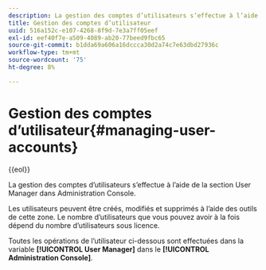 ```yaml
---
description: La gestion des comptes d’utilisateurs s’effectue à l’aide de la section User Manager dans Administration Console.
title: Gestion des comptes d’utilisateur
uuid: 516a152c-e107-4268-8f9d-7e3a7ff05eef
exl-id: eef40f7e-a509-4089-ab20-77beed9fbc65
source-git-commit: b1dda69a606a16dccca30d2a74c7e63dbd27936c
workflow-type: tm+mt
source-wordcount: '75'
ht-degree: 8%

---
```


# Gestion des comptes d’utilisateur{#managing-user-accounts}

{{eol}}

La gestion des comptes d’utilisateurs s’effectue à l’aide de la section User Manager dans Administration Console.

Les utilisateurs peuvent être créés, modifiés et supprimés à l’aide des outils de cette zone. Le nombre d’utilisateurs que vous pouvez avoir à la fois dépend du nombre d’utilisateurs sous licence.

Toutes les opérations de l’utilisateur ci-dessous sont effectuées dans la variable **[!UICONTROL User Manager]** dans le **[!UICONTROL Administration Console]**.
